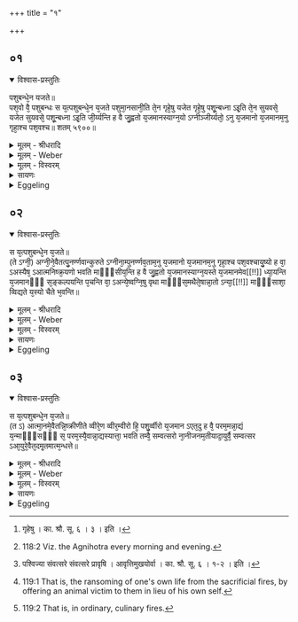 +++
title = "१"

+++


## ०१


<details open><summary>विश्वास-प्रस्तुतिः</summary>

पशुबन्धे᳘न यजते॥  
पश᳘वो वै᳘ पशुबन्धः स य᳘त्पशुबन्धे᳘न य᳘जते पशुमा᳘नसानी᳘ति ते᳘न गृहे᳘षु यजेत गृहे᳘षु पशू᳘न्बध्ना ऽइ᳘ति ते᳘न सुयवसे᳘ यजेत सुयवसे᳘ पशू᳘न्बध्ना ऽइ᳘ति जी᳘र्य्यन्ति ह वै जु᳘ह्वतो य᳘जमानस्याग्न᳘यो ऽग्नीञ्जीर्य्यतो᳘ ऽनु य᳘जमानो य᳘जमानम᳘नु गृहा᳘श्च पश᳘वश्च॥ शतम् ५९००॥
</details>

<details><summary>मूलम् - श्रीधरादि</summary>

पशुबन्धे᳘न यजते॥  
पश᳘वो वै᳘ पशुबन्धः स य᳘त्पशुबन्धे᳘न य᳘जते पशुमा᳘नसानी᳘ति ते᳘न गृहे᳘षु यजेत गृहे᳘षु पशू᳘न्बध्ना ऽइ᳘ति ते᳘न सुयवसे᳘ यजेत सुयवसे᳘ पशू᳘न्बध्ना ऽइ᳘ति जी᳘र्य्यन्ति ह वै जु᳘ह्वतो य᳘जमानस्याग्न᳘यो ऽग्नीञ्जीर्य्यतो᳘ ऽनु य᳘जमानो य᳘जमानम᳘नु गृहा᳘श्च पश᳘वश्च॥ शतम् ५९००॥
</details>

<details><summary>मूलम् - Weber</summary>

पशुबन्धे᳘न यजते॥  
पश᳘वो वै᳘ पशुबन्धः स य᳘त्पशुबन्धे᳘न य᳘जते पशुमा᳘नसानी᳘ति ते᳘न गृहे᳘षु यजेत गृहे᳘षु पशू᳘न्बध्ना इ᳘ति ते᳘न सुयवसे᳘ यजेत सुयवसे᳘ पशू᳘न्बध्ना इ᳘ति जी᳘र्यन्ति ह वै जु᳘ह्वतो य᳘जमानस्याग्न᳘योऽग्नीन्जी᳘र्यतो᳘ऽनु य᳘जमानो य᳘जमानम᳘नु गृहा᳘श्च पश᳘वश्च॥
</details>

<details><summary>मूलम् - विस्वरम्</summary>

पशुबंधेन यजते । पशवो वै पशुबन्धः । स यत्पशुबंधेन यजते । पशुमानसानीति । तेन गृहेषु यजेत । गृहेषु पशून् बध्ना इति । तेन सुयवसे यजेत । सुयवसे पशून् बध्ना इति । जीर्यन्ति ह वै जुह्वतो यजमानस्याग्नयः । अग्नीन् जीर्यतो ऽनु यजमानः । यजमानमनु गृहाश्च पशवश्च ॥ १ ॥ 
</details>

<details><summary>सायणः</summary>

यस्य निःश्वसितं वेदा यो वेदेभ्यो ऽखिलं जगत् । 
निर्ममे तमहं वन्दे विद्यातीर्थमहेश्वरम् ॥ १ ॥ 

अथ दर्शपूर्णमासवत् नित्यं प्रतिसंवत्सरं यष्टव्यं पशुयागं विधत्ते- **पशुबन्धेन** इति । पशुर्बध्यते यज्ञार्थं यस्मिन् कर्मणि स पशुबन्धः । "उद्भिदा यजेत" इतिवत् यजिसमानाधिकृतत्वात् यागनामधेयम् । अयमर्थः- पशुबन्धाख्येन यागेन वक्ष्यमाणं फलं भावयेदित्यर्थः । 'यजते' इति वर्तमानापदेशे ऽपि पशुयागस्याप्राप्तत्वेन विधेयत्वात् पंचमलकाराश्रयणेन विधिः । तस्य तावत् पशुफलसाधनत्वमाह- **पशवो वै पशुबन्ध** इति । यः पशुबन्धाख्यो यागः । सो ऽव्यभिचारेण पशुसाधनत्वात् 'पशवः' एव । तथा च 'पशुबन्धेन यजते' इति यदस्ति, तेनाहं यजमानः 'पशुमानसानि' बहुपशुको भवानीति । तेनैवाभिप्रायेण पशुयागं कुर्यादित्यर्थः । अर्थात् अनुदवसायापि तेन यष्टव्यमिति विधत्ते- **तेन गृहेष्वि**ति । 'तेन' पशुबन्धेन देवयजनांतरमनध्यवसाय स्वेष्वेव 'गृहेषु' [^१_१९५] यष्टव्यम् । एवं यष्टुरभिप्रायमाह- **गृहेषु पशूनि**ति । 'गृहेषु' मदीयेषु यागफलभूतान् 'पशून् बध्नै' बध्नानि बद्धान् करवाणि अनेनाभिप्रायेण । देशं विधाय कालं विधत्ते- **तेन सुयवस** इति । शोभनानि यवसानि तृणानि यस्मिन् ऋतौ स कालः सुयवसः । गतमन्यत् । इत्थं पशुबंधस्य फलसाधनतामुक्त्वा दर्शपूर्णमासवन्नित्यत्वं प्रतिपादयितु अकरणे प्रत्यवायमाह- **जीर्येति ह वा** इति । अग्निहोत्रं 'जुह्वतः' पशुयागमकुर्वतः 'यजमानस्याग्नयः' गार्हपत्याद्याः 'जीर्यंति' जीर्णा भवंति खलु । जीर्यतो ऽग्नीननुलक्ष्य 'यजमानः' जीर्यति । यजमानस्य जरानन्तरं तदीयाः 'गृहाः' गवाद्याः 'पशवश्च' जीर्यन्ति ॥ १ ॥ 

[^१_१९५]: गृहेषु । का. श्रौ. सू. ६ । ३ । इति । 
</details>

<details><summary>Eggeling</summary>

1. He performs the animal sacrifice. Now the animal sacrifice means cattle: thus, when he performs the animal sacrifice (paśubandha, the binding of the animal), it is in order that he may be possessed of cattle. Let him perform it at his home, thinking, 'I will bind (attach) cattle to my home.' Let him perform it in the season of abundant fodder, thinking, 'I will bind to myself cattle in a season of abundant fodder. For, whilst he is offering [^egg_366], the Sacrificer's fires become worn out, and so does the Sacrificer, along with the worn-out fires, and along with the Sacrificer his house and cattle.

[^egg_366]: 118:2 Viz. the Agnihotra every morning and evening.
</details>


## ०२


<details open><summary>विश्वास-प्रस्तुतिः</summary>

स य᳘त्पशुबन्धे᳘न य᳘जते॥  
(ते ऽग्नी᳘) अग्नी᳘ने᳘वैतत्पु᳘नर्ण्णवान्कुरुते ऽग्नीना᳘म्पुनर्ण्णव᳘ताम᳘नु य᳘जमानो य᳘जमानम᳘नु गृहा᳘श्च पश᳘वश्चायु᳘ष्यो ह वा᳘ ऽअस्यैष᳘ ऽआत्मनिष्क्र᳘यणो भवति माᳫँ᳭सीय᳘न्ति ह वै जु᳘ह्वतो य᳘जमानस्याग्न᳘यस्ते य᳘जमानमेव[[!!]] ध्या᳘यन्ति य᳘जमानᳫँ᳭ स᳘ङ्कल्पयन्ति प᳘चन्ति वा᳘ ऽअन्ये᳘ष्वग्नि᳘षु वृथा माᳫँ᳭स᳘मथैते᳘षान्ना᳘तो ऽन्या᳘[[!!]] माᳫँ᳭साशा᳘ व्विद्यते य᳘स्यो चैते भ᳘वन्ति॥
</details>

<details><summary>मूलम् - श्रीधरादि</summary>

स य᳘त्पशुबन्धे᳘न य᳘जते॥  
(ते ऽग्नी᳘) अग्नी᳘ने᳘वैतत्पु᳘नर्ण्णवान्कुरुते ऽग्नीना᳘म्पुनर्ण्णव᳘ताम᳘नु य᳘जमानो य᳘जमानम᳘नु गृहा᳘श्च पश᳘वश्चायु᳘ष्यो ह वा᳘ ऽअस्यैष᳘ ऽआत्मनिष्क्र᳘यणो भवति माᳫँ᳭सीय᳘न्ति ह वै जु᳘ह्वतो य᳘जमानस्याग्न᳘यस्ते य᳘जमानमेव[[!!]] ध्या᳘यन्ति य᳘जमानᳫँ᳭ स᳘ङ्कल्पयन्ति प᳘चन्ति वा᳘ ऽअन्ये᳘ष्वग्नि᳘षु वृथा माᳫँ᳭स᳘मथैते᳘षान्ना᳘तो ऽन्या᳘[[!!]] माᳫँ᳭साशा᳘ व्विद्यते य᳘स्यो चैते भ᳘वन्ति॥
</details>

<details><summary>मूलम् - Weber</summary>

स य᳘त्पशुबन्धे᳘न य᳘जते॥  
अग्नी᳘नेॗवैतत्पु᳘नर्णवान्कुरुतेऽग्नीना᳘म् पुनर्णव᳘ताम᳘नु य᳘जमानम᳘नु गृहा᳘श्च पश᳘वश्चायुॗष्यो ह वा᳘ अस्यैष᳘ आत्मनिष्क्र᳘यणो भवति मांसीय᳘न्ति ह वै जु᳘ह्वतो य᳘जमानस्याग्न᳘यस्ते य᳘जमानमेव᳘ ध्या᳘यन्ति य᳘जमानᳫं सं᳘कल्पयन्ति प᳘चन्ति वा᳘ अन्ये᳘ष्वग्नि᳘षु वृथामांसम᳘थैते᳘षां ना᳘तोऽन्या᳘ मांसाशा᳘ विद्यते य᳘स्यो चैते भ᳘वन्ति॥
</details>

<details><summary>मूलम् - विस्वरम्</summary>

स यत् पशुबंधेन यजते । अग्नीनेवैतत् पुनर्णवान् कुरुते । अग्नीनां पुनर्णवतामनु यजमानः । यजमानमनु गृहाश्च पशवश्च । आयुष्यो ह वा अस्यैष आत्मनिष्क्रयणो भवति । मांसीयंति ह वै जुह्वतो यजमानस्याग्नयः । ते यजमानमेव ध्यायन्ति । यजमानं संकल्पयन्ति । पचन्ति वा अन्येष्वग्निषु वृथा मांसम् । अथैतेषां नातो ऽन्या मांसाशा विद्यते । यस्य उ चैते भवंति ॥ २ ॥ 
</details>

<details><summary>सायणः</summary>

एवं दोषमुपन्यस्य पशुबन्धस्य तत्परिहारहेतुतामाह- **स यत्पशुबन्धेने**ति । वपाहुत्यादिपाशुकेन हविषा अग्नीन् तर्पयित्वा 'पुनर्णवान्' जीर्यदवस्थां विहाय पुनरुद्भूतशक्तिकान् 'कुरुते' । 'अग्नीनां' संबंधिनी या 'पुनर्णवता' पुनरुद्भूतशक्तिता तामनुलक्ष्य 'यजमानो ऽपि' पुनर्णवो भवति । यजमानानंतरं तत्संभूताः 'गृहाः पशवश्च' पुनर्णवा भवंति । तस्मात्पशुकामनाभावे ऽपि अग्नीनां शक्त्युद्बोधनार्थं संवत्सरे संवत्सरे सुयवसकाले [^१_१९६] पशुयागः कर्तव्यः । अथास्यायुर्हेतुतामाह- **आयुष्यो ह वा** इति । 'अस्य' यजमानस्य 'एषः' पशुबन्धः 'आयुष्यः' आयुषे हितः आयुर्वृद्ध्यर्थो भवति । कुत इत्यत आह- **आत्मनिष्क्रयण** इति । यस्मादयं यजमानस्यात्मनः शरीरस्य अग्निभ्यः सकाशात् निष्क्रयणार्थः तस्मादायुष्यः । एतदेव विवृणोति- **मांसीयंती**ति । अग्निहोत्रं 'जुह्वतो यजमानस्य' अग्नयः 'मांसीयन्ति' मांसं खादितुमिच्छंति । इच्छानन्तरं 'ते' अग्नयः कदा असौ पशुना यजते इति 'यजमानमेव' सर्वदा ' ध्यायन्ति' । काले प्राप्ते पशुना यागाकरणे सति तं यजमानं 'संकल्पयंति' भक्षयितुमध्यवस्यंति । ननु- वृथामांसेनैव क्रयलब्धेनाग्नयः कस्मान्न तोषणीया इत्याशंक्याह- **पचति वा** इति । 'अन्येषु' लौकिकाग्निषु 'वृथामांसं' अवैधं हिंसया संपादितं मांसं 'पचंति' । तेन ते लौकिकाग्नयस्तृप्ता भवन्ति । अथशब्दस्तुशब्दार्थः । 'एतेषां' तु गार्हपत्यादीनां वैदिकानामग्नीनां 'नातो ऽन्या' अतो ऽस्मात् वैधात्मकहविषः अन्या 'मांसाशा' मांसकामना 'न विद्यते' नास्ति । 'यस्यैते' अग्नयः 'भवंति' । अतस्तमेव यजमानं हविष्ट्वेन स्वीकर्तुमुद्युक्ता भवति ॥ २ ॥ 

[^१_१९६]: पश्विज्या संवत्सरे संवत्सरे प्रावृषि । आवृत्तिमुखयोर्वा । का. श्रौ. सू. ६ । १-२ । इति । 
</details>

<details><summary>Eggeling</summary>

2. And when he performs the animal sacrifice, he renews his fires, and so, along with the renewal of his fires, does the Sacrificer (renew himself), and along with the Sacrificer his house and cattle. And beneficial to life, indeed, is that redemption of his

own self [^egg_367]; for whilst he is offering the Sacrificer's fires long for flesh; they set their minds on the Sacrificer and harbour designs on him. In other fires [^egg_368] people do indeed cook any kind of meat, but these (sacrificial fires) have no desire for any other flesh but this (sacrificial animal), and for him to whom they belong.

[^egg_367]: 119:1 That is, the ransoming of one's own life from the sacrificial fires, by offering an animal victim to them in lieu of his own self.

[^egg_368]: 119:2 That is, in ordinary, culinary fires.
</details>


## ०३


<details open><summary>विश्वास-प्रस्तुतिः</summary>

स य᳘त्पशुबन्धे᳘न य᳘जते॥  
(त ऽ) आत्मा᳘नमे᳘वैतन्नि᳘ष्क्रीणीते व्वीरे᳘ण व्वीर᳘म्वीरो हि᳘ पशु᳘र्व्वीरो य᳘जमान ऽएत᳘दु ह वै᳘ परम᳘मन्ना᳘द्यं य᳘न्माᳫँ᳭सᳫँ᳭ स᳘ परम᳘स्यै᳘वान्ना᳘द्यस्यात्ता᳘ भवति तम्वै᳘ सम्वत्सरो ना᳘नीजनम᳘तीयादा᳘युर्वै᳘ सम्वत्सर ऽआ᳘युरे᳘वैत᳘दमृ᳘तमात्म᳘न्धत्ते॥
</details>

<details><summary>मूलम् - श्रीधरादि</summary>

स य᳘त्पशुबन्धे᳘न य᳘जते॥  
(त ऽ) आत्मा᳘नमे᳘वैतन्नि᳘ष्क्रीणीते व्वीरे᳘ण व्वीर᳘म्वीरो हि᳘ पशु᳘र्व्वीरो य᳘जमान ऽएत᳘दु ह वै᳘ परम᳘मन्ना᳘द्यं य᳘न्माᳫँ᳭सᳫँ᳭ स᳘ परम᳘स्यै᳘वान्ना᳘द्यस्यात्ता᳘ भवति तम्वै᳘ सम्वत्सरो ना᳘नीजनम᳘तीयादा᳘युर्वै᳘ सम्वत्सर ऽआ᳘युरे᳘वैत᳘दमृ᳘तमात्म᳘न्धत्ते॥
</details>

<details><summary>मूलम् - Weber</summary>

स य᳘त्पशुबन्धे᳘न य᳘जते॥  
आत्मा᳘नमेॗवैतन्नि᳘ष्क्रीणीते वीरे᳘ण वीरं᳘ वीरो हि᳘ पशु᳘र्वीरो य᳘जमान एत᳘दु ह वै᳘ परम᳘न्ना᳘द्यं य᳘न्मांसᳫं स᳘ परम᳘स्यैॗवान्ना᳘द्यस्यात्ता᳘ भवति तं वै᳘ संवत्सरो ना᳘नीजनम᳘तीयादा᳘युर्वै᳘ संवत्सर आ᳘युरेॗवैत᳘दमृ᳘तमात्म᳘न्धत्ते॥
</details>

<details><summary>मूलम् - विस्वरम्</summary>

स यत्पशुबंधेन यजते । आत्मानमेवैतन्निष्क्रीणीते । वीरेण वीरम् । वीरो हि पशुः । वीरो यजमानः । एतदु ह वै परममन्नाद्यं यन्मांसम् । स परमस्यैवा ऽन्नाद्यस्यात्ता भवति । तं वै संवत्सरो नानीजानमतीयात् । आयुर्वै संवत्सरः । आयुरेवैतदमृतमात्मन् धत्ते ॥ ३ ॥ 
</details>

<details><summary>सायणः</summary>

तस्मादेवं विद्वान् यजमानः 'पशुबंधेन यजते' इति यदस्ति 'एतत्' एतेन 'आत्मानं' स्वशरीरमेव अग्निभ्यः सकाशात् 'निष्क्रीणीते' । पशुलक्षणं हविः मूल्यत्वेन दत्त्वा पुनः स्वं शरीरं स्वीकरोति । पशोर्वीर्यवत्त्वगुणयोगात् वीर्यवतो यजमानस्य तेन निष्क्रय उपपद्यते इत्याह- वीरेण वीरमिति । 'निष्क्रीणीते' इति संबंधः । पशुयजमानयोरुभयोरपि वीर्यवत्त्वात् वीरशब्दाभिधेयता प्रसिद्धा इत्याह- वीरो हीति । मांसात्मकं हविः उत्कृष्टान्नत्वेन स्तुवन् तद्यागस्य फलमाह- एतदु ह वा इति । 'मांसं' इति यदस्ति । एतदेव खलु 'परमं' उत्कृष्टं 'अन्नाद्यम्' । अतस्तेन इष्टवान् यजमानः 'परमस्य' उत्कृष्टस्यैव 'अन्नाद्यस्य' 'अत्ता' भोक्ता 'भवति' । 'तं' तथाविधं यजमानं पशुना इष्टवंतं 'संवत्सरो नातीयात्' नातिक्रामेत् । सर्वथा संवत्सरमध्ये पशुयागः कर्तव्य इत्यर्थः । एवं पशुयागसाधनत्वात् संवत्सरो ऽप्यायुरात्मक इत्याह- आयुर्वै संवत्सर इति । संवत्सरकालो ऽप्यायुरात्मकः । तस्मिन् काले पशुयागं कुर्वन् 'अमृतं' अखिलं एतत्संवत्सरात्मकमायुरेव 'आत्मन्' आत्मनि यजमानः 'धत्ते' धारयति ॥ ३ ॥ 

इति श्रीसायणाचार्यविरचिते माधवीये वेदार्थप्रकाशे माध्यंदिनीयशतपथब्राह्मणभाष्ये एकादशकांडे सप्तमे ऽध्याये प्रथमं ब्राह्मणम् ॥ (११-७-१ ॥) 
</details>

<details><summary>Eggeling</summary>

3. Now, when he performs the animal offering. he thereby redeems himself--male by male, for the victim is a male, and the Sacrificer is a male. And this, indeed, to wit, flesh, is the best kind of food: he thus becomes an eater of the best kind of food. Let not a year pass by for him without his offering; for the year means life: it is thus immortal life he thereby confers upon himself.
</details>

